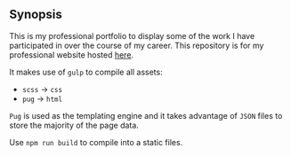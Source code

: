 
## Synopsis

This is my professional portfolio to display some of the work I have participated in over the course of my career. This repository is for my professional website hosted [here](https://zoeclarno.com).

It makes use of `gulp` to compile all assets:
- `scss` -> `css`
- `pug` -> `html`

`Pug` is used as the templating engine and it takes advantage of `JSON` files to store the majority of the page data.

Use `npm run build` to compile into a static files.
